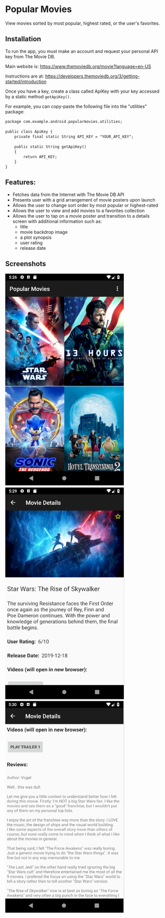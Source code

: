 # Popular Movies
View movies sorted by most popular, highest rated, or the user's favorites.

## Installation
To run the app, you must make an account and request your personal API key from The Movie DB.

Main website is: https://www.themoviedb.org/movie?language=en-US

Instructions are at: https://developers.themoviedb.org/3/getting-started/introduction

Once you have a key, create a class called ApiKey with your key accessed by a static method `getApiKey()`.

For example, you can copy-paste the following file into the "utilities" package:
```
package com.example.android.popularmovies.utilities;

public class ApiKey {
    private final static String API_KEY = "YOUR_API_KEY";

    public static String getApiKey()
    {
        return API_KEY;
    }
}
```

## Features:
- Fetches data from the Internet with The Movie DB API
- Presents user with a grid arrangement of movie posters upon launch
- Allows the user to change sort order by most popular or highest-rated
- Allows the user to view and add movies to a favorites collection
- Allows the user to tap on a movie poster and transition to a details screen with additional information such as:
  - title
  - movie backdrop image
  - a plot synopsis
  - user rating
  - release date

## Screenshots
![movie poster grid view](popular_movies_3.PNG)
![movie detail screen with favorites icon](popular_movies_4.PNG)
![movie detail screen of trailer button and review](popular_movies_5.PNG)